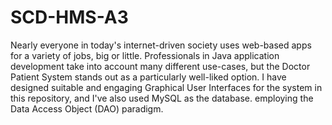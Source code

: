 # SCD-HMS-A3
Nearly everyone in today's internet-driven society uses web-based apps for a variety of jobs, big or little. Professionals in Java application development take into account many different use-cases, but the Doctor Patient System stands out as a particularly well-liked option. I have designed suitable and engaging Graphical User Interfaces for the system in this repository, and I've also used MySQL as the database. employing the Data Access Object (DAO) paradigm.

